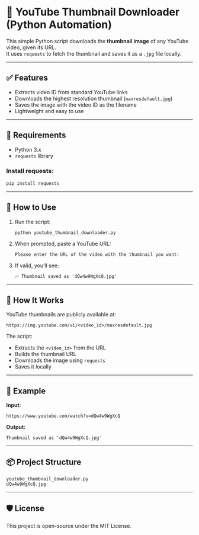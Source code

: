 # 🎯 YouTube Thumbnail Downloader (Python Automation)

This simple Python script downloads the **thumbnail image** of any YouTube video, given its URL.  
It uses `requests` to fetch the thumbnail and saves it as a `.jpg` file locally.

---

## ✅ Features

- Extracts video ID from standard YouTube links
- Downloads the highest resolution thumbnail (`maxresdefault.jpg`)
- Saves the image with the video ID as the filename
- Lightweight and easy to use

---

## 🧰 Requirements

- Python 3.x
- `requests` library

### Install requests:
```bash
pip install requests
```

---

## 🚀 How to Use

1. Run the script:
   ```bash
   python youtube_thumbnail_downloader.py
   ```

2. When prompted, paste a YouTube URL:
   ```
   Please enter the URL of the video with the thumbnail you want:
   ```

3. If valid, you’ll see:
   ```
   ✅ Thumbnail saved as 'dQw4w9WgXcQ.jpg'
   ```

---

## 🧠 How It Works

YouTube thumbnails are publicly available at:
```
https://img.youtube.com/vi/<video_id>/maxresdefault.jpg
```

The script:
- Extracts the `<video_id>` from the URL
- Builds the thumbnail URL
- Downloads the image using `requests`
- Saves it locally

---

## 📝 Example

**Input:**
```
https://www.youtube.com/watch?v=dQw4w9WgXcQ
```

**Output:**
```
Thumbnail saved as 'dQw4w9WgXcQ.jpg'
```

---

## 📦 Project Structure

```
youtube_thumbnail_downloader.py
dQw4w9WgXcQ.jpg
```

---

## 🛡 License

This project is open-source under the MIT License.
